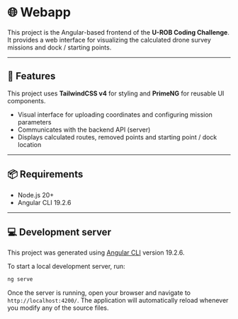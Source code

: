 # 🌐 Webapp

This project is the Angular-based frontend of the **U-ROB Coding Challenge**. It provides a web interface for visualizing the calculated drone survey missions and dock / starting points.

---

## 🚀 Features

This project uses **TailwindCSS v4** for styling and **PrimeNG** for reusable UI components.

- Visual interface for uploading coordinates and configuring mission parameters
- Communicates with the backend API (server)
- Displays calculated routes, removed points and starting point / dock location

---

## 📦 Requirements

- Node.js 20+
- Angular CLI 19.2.6

---

## 💻 Development server

This project was generated using [Angular CLI](https://github.com/angular/angular-cli) version 19.2.6.

To start a local development server, run:

```bash
ng serve
```

Once the server is running, open your browser and navigate to `http://localhost:4200/`. The application will automatically reload whenever you modify any of the source files.